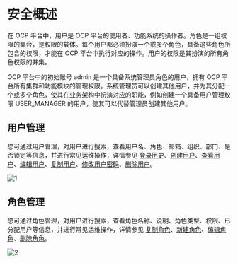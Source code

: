 安全概述
=========================

在 OCP 平台中，用户是 OCP 平台的使用者、功能系统的操作者。角色是一组权限的集合，是权限的载体。每个用户都必须扮演一个或多个角色，具备这些角色所包含的权限，才能在 OCP 平台中执行对应的操作。用户的权限是其扮演的所有角色权限的并集。

OCP 平台中的初始账号 admin 是一个具备系统管理员角色的用户，拥有 OCP 平台所有集群和功能模块的管理权限。系统管理员可以创建其他用户，并为其分配一个或多个角色，使其在业务架构中扮演对应的职能，例如创建一个具备用户管理权限 USER_MANAGER 的用户，使其可以代替管理员创建其他用户。

用户管理
-------------------------

您可通过用户管理，对用户进行搜索，查看用户名、角色、邮箱、组织、部门、是否锁定等信息，并进行常见运维操作，详情参见 [登录历史](../../10.system-management-features/11.logon-history.md)、[创建用户](../../10.system-management-features/5.create-a-user-1.md)、[查看用户](../../10.system-management-features/6.view-the-user-details-page.md)、[编辑用户](../../10.system-management-features/7.edit-a-user.md)、[复制用户](../../10.system-management-features/8.copy-user.md)、[修改用户密码](../../10.system-management-features/9.change-user-password.md)、[删除用户](../../10.system-management-features/10.delete-a-user.md)。

![1](https://help-static-aliyun-doc.aliyuncs.com/assets/img/zh-CN/5916260261/p266245.png)

角色管理
-------------------------

您可通过角色管理，对用户进行搜索，查看角色名称、说明、角色类型、权限、已分配用户等信息，并进行常见运维操作，详情参见 [复制角色](../../10.system-management-features/4.copy-role.md)、[新建角色](../../10.system-management-features/2.create-a-role.md)、[编辑角色](../../10.system-management-features/3.manage-roles.md)、[删除角色](../../10.system-management-features/3.manage-roles.md)。

![2](https://obbusiness-private.oss-cn-shanghai.aliyuncs.com/doc/img/ocp/%E8%A7%92%E8%89%B2%E7%AE%A1%E7%90%86.png)

